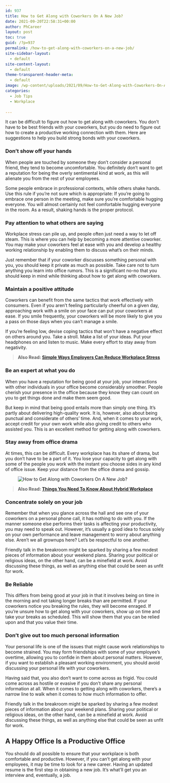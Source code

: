 ```yaml
---
id: 937
title: How to Get Along with Coworkers On A New Job?
date: 2021-09-20T22:58:31+00:00
author: PhCareer
layout: post
toc: true
guid: /?p=937
permalink: /how-to-get-along-with-coworkers-on-a-new-job/
site-sidebar-layout:
  - default
site-content-layout:
  - default
theme-transparent-header-meta:
  - default
image: /wp-content/uploads/2021/09/How-to-Get-Along-with-Coworkers-On-A-New-Job.jpg
categories:
  - Job Tips
  - Workplace

---
```

It can be difficult to figure out how to get along with coworkers. You don&#8217;t have to be best friends with your coworkers, but you do need to figure out how to create a productive working connection with them. Here are suggestions to help you build strong bonds with your coworkers.

### **Don&#8217;t show off your hands**

When people are touched by someone they don&#8217;t consider a personal friend, they tend to become uncomfortable. You definitely don&#8217;t want to get a reputation for being the overly sentimental kind at work, as this will alienate you from the rest of your employees.

Some people embrace in professional contexts, while others shake hands. Use this rule if you&#8217;re not sure which is appropriate: If you&#8217;re going to embrace one person in the meeting, make sure you&#8217;re comfortable hugging everyone. You will almost certainly not feel comfortable hugging everyone in the room. As a result, shaking hands is the proper protocol.

### **Pay attention to what others are saying**

Workplace stress can pile up, and people often just need a way to let off steam. This is where you can help by becoming a more attentive coworker. You may make your coworkers feel at ease with you and develop a healthy working relationship by enabling them to discuss what&#8217;s on their minds.

Just remember that if your coworker discusses something personal with you, you should keep it private as much as possible. Take care not to turn anything you learn into office rumors. This is a significant no-no that you should keep in mind while thinking about how to get along with coworkers.

### **Maintain a positive attitude**

Coworkers can benefit from the same tactics that work effectively with consumers. Even if you aren&#8217;t feeling particularly cheerful on a given day, approaching work with a smile on your face can put your coworkers at ease. If you smile frequently, your coworkers will be more likely to give you a pass on those days when you can&#8217;t manage a smile.

If you&#8217;re feeling low, devise coping tactics that won&#8217;t have a negative effect on others around you. Take a stroll. Make a list of your ideas. Put your headphones on and listen to music. Make every effort to stay away from negativity.

<blockquote class="wp-block-quote">
  <p>
    <strong>Also Read: <a href="/simple-ways-employers-can-reduce-workplace-stress/">Simple Ways Employers Can Reduce Workplace Stress</a></strong>
  </p>
</blockquote>

### **Be an expert at what you do**

When you have a reputation for being good at your job, your interactions with other individuals in your office become considerably smoother. People cherish your presence in the office because they know they can count on you to get things done and make them seem good.

But keep in mind that being good entails more than simply one thing. It&#8217;s partly about delivering high-quality work. It is, however, also about being punctual and considerate of others&#8217; time. And, when it comes to your work, accept credit for your own work while also giving credit to others who assisted you. This is an excellent method for getting along with coworkers.

### **Stay away from office drama**

At times, this can be difficult. Every workplace has its share of drama, but you don&#8217;t have to be a part of it. You lose your capacity to get along with some of the people you work with the instant you choose sides in any kind of office issue. Keep your distance from the office drama and gossip.

<figure class="wp-block-image size-large">

<img loading="lazy" width="750" height="367" src="/wp-content/uploads/2021/09/How-to-Get-Along-with-Coworkers.jpg" alt="How to Get Along with Coworkers On A New Job?" class="wp-image-938" srcset="/wp-content/uploads/2021/09/How-to-Get-Along-with-Coworkers.jpg 750w, /wp-content/uploads/2021/09/How-to-Get-Along-with-Coworkers-300x147.jpg 300w" sizes="(max-width: 750px) 100vw, 750px" /> </figure> 

<blockquote class="wp-block-quote">
  <p>
    <strong>Also Read: <a href="/things-you-need-to-know-about-hybrid-workplace/">Things You Need To Know About Hybrid Workplace</a></strong>
  </p>
</blockquote>

### **Concentrate solely on your job**

Remember that when you glance across the hall and see one of your coworkers on a personal phone call, it has nothing to do with you. If the manner someone else performs their tasks is affecting your productivity, you may need to speak out. However, it&#8217;s usually a good idea to focus solely on your own performance and leave management to worry about anything else. Aren&#8217;t we all grownups here? Let&#8217;s be respectful to one another.

Friendly talk in the breakroom might be sparked by sharing a few modest pieces of information about your weekend plans. Sharing your political or religious ideas, on the other hand, can be a minefield at work. Avoid discussing these things, as well as anything else that could be seen as unfit for work.

### **Be Reliable**

This differs from being good at your job in that it involves being on time in the morning and not taking longer breaks than are permitted. If your coworkers notice you breaking the rules, they will become enraged. If you&#8217;re unsure how to get along with your coworkers, show up on time and take your breaks as scheduled. This will show them that you can be relied upon and that you value their time.

### **Don&#8217;t give out too much personal information**

Your personal life is one of the issues that might cause work relationships to become strained. You may form friendships with some of your employee&#8217;s overtime, allowing you to confide in them about personal matters. However, if you want to establish a pleasant working environment, you should avoid discussing your personal life with your coworkers.

Having said that, you also don&#8217;t want to come across as frigid. You could come across as hostile or evasive if you don&#8217;t share any personal information at all. When it comes to getting along with coworkers, there&#8217;s a narrow line to walk when it comes to how much information to offer.

Friendly talk in the breakroom might be sparked by sharing a few modest pieces of information about your weekend plans. Sharing your political or religious ideas, on the other hand, can be a minefield at work. Avoid discussing these things, as well as anything else that could be seen as unfit for work.


## **A Happy Office Is a Productive Office**

You should do all possible to ensure that your workplace is both comfortable and productive. However, if you can&#8217;t get along with your employees, it may be time to look for a new career. Having an updated resume is the first step in obtaining a new job. It&#8217;s what&#8217;ll get you an interview and, eventually, a job.

